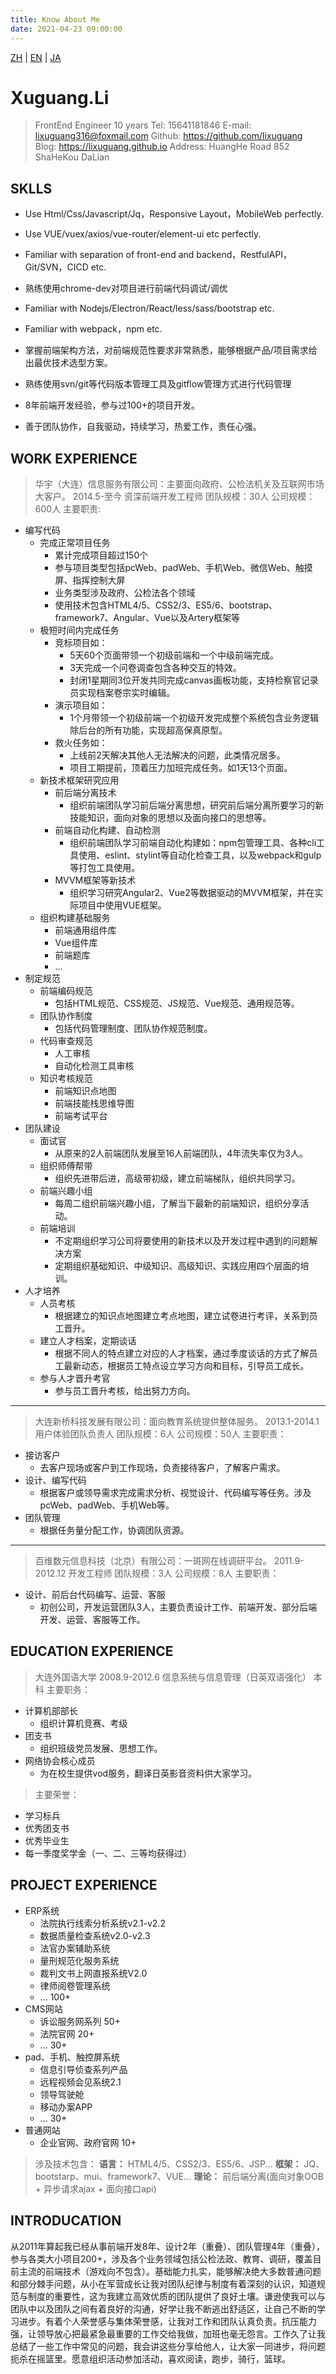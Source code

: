 ```yaml
---
title: Know About Me
date: 2021-04-23 09:00:00
---
```

[ZH](../../about) | [EN](../../en/about)  | [JA](../../ja/about)
# Xuguang.Li
> FrontEnd Engineer 10 years
> Tel: 15641181846
> E-mail: lixuguang316@foxmail.com
> Github: https://github.com/lixuguang
> Blog: https://lixuguang.github.io
> Address: HuangHe Road 852 ShaHeKou DaLian


## SKLLS
- Use Html/Css/Javascript/Jq，Responsive Layout，MobileWeb perfectly.
- Use VUE/vuex/axios/vue-router/element-ui etc perfectly.
- Familiar with separation of front-end and backend，RestfulAPI，Git/SVN，CICD etc.
- 熟练使用chrome-dev对项目进行前端代码调试/调优
- Familiar with Nodejs/Electron/React/less/sass/bootstrap etc.
- Familiar with webpack，npm etc.
- 掌握前端架构方法，对前端规范性要求非常熟悉，能够根据产品/项目需求给出最优技术选型方案。
- 熟练使用svn/git等代码版本管理工具及gitflow管理方式进行代码管理

- 8年前端开发经验，参与过100+的项目开发。
- 善于团队协作，自我驱动，持续学习，热爱工作，责任心强。


## WORK EXPERIENCE
> 华宇（大连）信息服务有限公司：主要面向政府、公检法机关及互联网市场大客户。
> 2014.5-至今
> 资深前端开发工程师 团队规模：30人 公司规模：600人
> 主要职责: 
- 编写代码
  - 完成正常项目任务
    - 累计完成项目超过150个
    - 参与项目类型包括pcWeb、padWeb、手机Web、微信Web、触摸屏、指挥控制大屏
    - 业务类型涉及政府、公检法各个领域
    - 使用技术包含HTML4/5、CSS2/3、ES5/6、bootstrap、framework7、Angular、Vue以及Artery框架等
  - 极短时间内完成任务
    - 竞标项目如：
      - 5天60个页面带领一个初级前端和一个中级前端完成。
      - 3天完成一个问卷调查包含各种交互的特效。
      - 封闭1星期同3位开发共同完成canvas画板功能，支持检察官记录员实现档案卷宗实时编辑。
    - 演示项目如：
      - 1个月带领一个初级前端一个初级开发完成整个系统包含业务逻辑除后台的所有功能，实现超高保真原型。
    - 救火任务如：
      - 上线前2天解决其他人无法解决的问题，此类情况居多。
      - 项目工期提前，顶着压力加班完成任务。如1天13个页面。
  - 新技术框架研究应用
    - 前后端分离技术
      - 组织前端团队学习前后端分离思想，研究前后端分离所要学习的新技能知识，面向对象的思想以及面向接口的思想等。
    - 前端自动化构建、自动检测
      - 组织前端团队学习前端自动化构建如：npm包管理工具、各种cli工具使用、eslint、stylint等自动化检查工具，以及webpack和gulp等打包工具使用。
    - MVVM框架等新技术
      - 组织学习研究Angular2、Vue2等数据驱动的MVVM框架，并在实际项目中使用VUE框架。
  - 组织构建基础服务
    - 前端通用组件库
    - Vue组件库
    - 前端题库
    - ...
- 制定规范
  - 前端编码规范
    - 包括HTML规范、CSS规范、JS规范、Vue规范、通用规范等。
  - 团队协作制度
    - 包括代码管理制度、团队协作规范制度。
  - 代码审查规范
    - 人工审核
    - 自动化检测工具审核
  - 知识考核规范
    - 前端知识点地图
    - 前端技能栈思维导图
    - 前端考试平台
- 团队建设
  - 面试官
    - 从原来的2人前端团队发展至16人前端团队，4年流失率仅为3人。
  - 组织师傅帮带
    - 组织先进带后进，高级带初级，建立前端梯队，组织共同学习。
  - 前端兴趣小组
    - 每周二组织前端兴趣小组，了解当下最新的前端知识，组织分享活动。
  - 前端培训
    - 不定期组织学习公司将要使用的新技术以及开发过程中遇到的问题解决方案
    - 定期组织基础知识、中级知识、高级知识、实践应用四个层面的培训。
- 人才培养
  - 人员考核
    - 根据建立的知识点地图建立考点地图，建立试卷进行考评，关系到员工晋升。
  - 建立人才档案，定期谈话
    - 根据不同人的特点建立对应的人才档案，通过季度谈话的方式了解员工最新动态，根据员工特点设立学习方向和目标，引导员工成长。
  - 参与人才晋升考官
    - 参与员工晋升考核，给出努力方向。
---
> 大连新桥科技发展有限公司：面向教育系统提供整体服务。
> 2013.1-2014.1
> 用户体验团队负责人 团队规模：6人 公司规模：50人
> 主要职责：
- 接访客户
  - 去客户现场或客户到工作现场，负责接待客户，了解客户需求。
- 设计、编写代码
  - 根据客户或领导需求完成需求分析、视觉设计、代码编写等任务。涉及pcWeb、padWeb、手机Web等。
- 团队管理
  - 根据任务量分配工作，协调团队资源。
---
> 百维数元信息科技（北京）有限公司：一斑网在线调研平台。
> 2011.9-2012.12
> 开发工程师 团队规模：3人 公司规模：8人
> 主要职责：
- 设计、前后台代码编写、运营、客服
  - 初创公司，开发运营团队3人，主要负责设计工作、前端开发、部分后端开发、运营、客服等工作。


## EDUCATION EXPERIENCE
> 大连外国语大学
> 2008.9-2012.6
> 信息系统与信息管理（日英双语强化）
> 本科
> 主要职务：
  - 计算机部部长
    - 组织计算机竞赛、考级
  - 团支书
    - 组织班级党员发展、思想工作。
  - 网络协会核心成员
    - 为在校生提供vod服务，翻译日英影音资料供大家学习。
> 主要荣誉：
  - 学习标兵
  - 优秀团支书
  - 优秀毕业生
  - 每一季度奖学金（一、二、三等均获得过）


## PROJECT EXPERIENCE
- ERP系统
  - 法院执行线索分析系统v2.1-v2.2
  - 数据质量检查系统v2.0-v2.3
  - 法官办案辅助系统
  - 量刑规范化服务系统
  - 裁判文书上网直报系统V2.0
  - 律师阅卷管理系统
  - ... 100+
- CMS网站
  - 诉讼服务网系列 50+
  - 法院官网 20+
  - ... 30+
- pad、手机、触控屏系统
  - 信息引导侦查系列产品
  - 远程视频会见系统2.1
  - 领导驾驶舱
  - 移动办案APP
  - ... 30+
- 普通网站
  - 企业官网、政府官网 10+
  
> 涉及技术包含：
**语言：**
HTML4/5、CSS2/3、ES5/6、JSP...
**框架：**
JQ、bootstarp、mui、framework7、VUE...
**理论：**
前后端分离(面向对象OOB + 异步请求ajax + 面向接口api)


## INTRODUCATION
从2011年算起我已经从事前端开发8年、设计2年（重叠）、团队管理4年（重叠），参与各类大小项目200+，涉及各个业务领域包括公检法政、教育、调研，覆盖目前主流的前端技术（游戏向不包含）。基础能力扎实，能够解决绝大多数普通问题和部分棘手问题，从小在军营成长让我对团队纪律与制度有着深刻的认识，知道规范与制度的重要性，这为我建立高效优质的团队提供了良好土壤。谦逊使我可以与团队中以及团队之间有着良好的沟通，好学让我不断逃出舒适区，让自己不断的学习进步。有着个人荣誉感与集体荣誉感，让我对工作和团队认真负责。抗压能力强，让领导放心把最紧急最重要的工作交给我做，加班也毫无怨言。工作久了让我总结了一些工作中常见的问题，我会讲这些分享给他人，让大家一同进步，将问题扼杀在摇篮里。愿意组织活动参加活动，喜欢阅读，跑步，骑行，篮球。